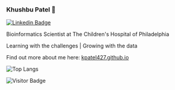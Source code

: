 ### Khushbu Patel 👋

[![Linkedin Badge](https://img.shields.io/badge/-khushbu-blue?style=flat-square&logo=Linkedin&logoColor=white&link=https://www.linkedin.com/in/khushbu-patel-b1a196b5/)](https://www.linkedin.com/in/khushbu-patel-b1a196b5/)

Bioinformatics Scientist at The Children's Hospital of Philadelphia

Learning with the challenges | Growing with the data

Find out more about me here: [kpatel427.github.io](https://kpatel427.github.io/)


<!--
**kpatel427/kpatel427** is a ✨ _special_ ✨ repository because its `README.md` (this file) appears on your GitHub profile.
![Github Stats](https://github-readme-stats.vercel.app/api?username=kpatel427&count_private=true&show_icons=true)

Here are some ideas to get you started:

- 🔭 I’m currently working on ...
- 🌱 I’m currently learning ...
- 👯 I’m looking to collaborate on ...
- 🤔 I’m looking for help with ...
- 💬 Ask me about ...
- 📫 How to reach me: ...
- 😄 Pronouns: ...
- ⚡ Fun fact: ...
-->


![Top Langs](https://github-readme-stats.vercel.app/api/top-langs/?username=kpatel427&hide=TeX&layout=compact)

![Visitor Badge](https://visitor-badge.laobi.icu/badge?page_id=kpatel427.kpatel427)


